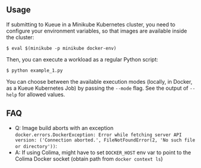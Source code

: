 ## Usage

If submitting to Kueue in a Minikube Kubernetes cluster, you need to configure your environment variables, so that images are available inside the cluster:

```
$ eval $(minikube -p minikube docker-env)
```

Then, you can execute a workload as a regular Python script:

```
$ python example_1.py
```

You can choose between the available execution modes (locally, in Docker, as a Kueue Kubernetes Job) by passing the `--mode` flag.
See the output of `--help` for allowed values.

## FAQ

- Q: Image build aborts with an exception `docker.errors.DockerException: Error while fetching server API version: ('Connection aborted.', FileNotFoundError(2, 'No such file or directory'))`:
- A: If using Colima, might have to set `DOCKER_HOST` env var to point to the Colima Docker socket (obtain path from `docker context ls`)
